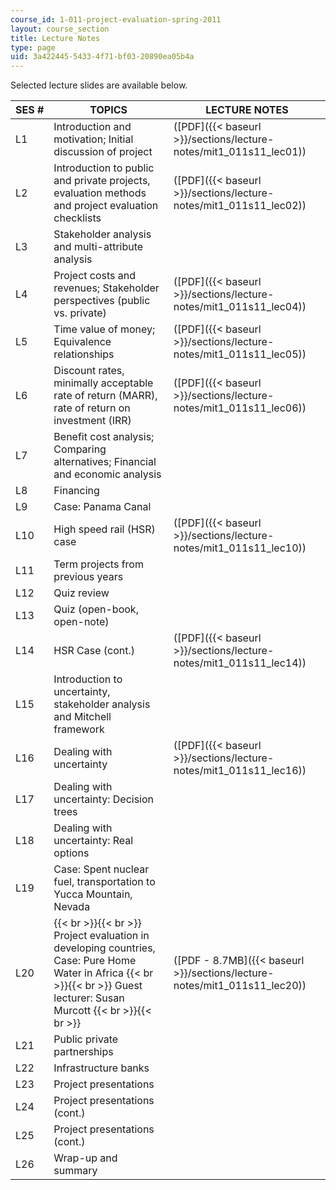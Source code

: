 ```yaml
---
course_id: 1-011-project-evaluation-spring-2011
layout: course_section
title: Lecture Notes
type: page
uid: 3a422445-5433-4f71-bf03-20890ea05b4a
---
```


Selected lecture slides are available below.

| SES # | TOPICS | LECTURE NOTES |
| --- | --- | --- |
| L1 | Introduction and motivation; Initial discussion of project | ([PDF]({{< baseurl >}}/sections/lecture-notes/mit1_011s11_lec01)) |
| L2 | Introduction to public and private projects, evaluation methods and project evaluation checklists | ([PDF]({{< baseurl >}}/sections/lecture-notes/mit1_011s11_lec02)) |
| L3 | Stakeholder analysis and multi-attribute analysis | &nbsp; |
| L4 | Project costs and revenues; Stakeholder perspectives (public vs. private) | ([PDF]({{< baseurl >}}/sections/lecture-notes/mit1_011s11_lec04)) |
| L5 | Time value of money; Equivalence relationships | ([PDF]({{< baseurl >}}/sections/lecture-notes/mit1_011s11_lec05)) |
| L6 | Discount rates, minimally acceptable rate of return (MARR), rate of return on investment (IRR) | ([PDF]({{< baseurl >}}/sections/lecture-notes/mit1_011s11_lec06)) |
| L7 | Benefit cost analysis; Comparing alternatives; Financial and economic analysis | &nbsp; |
| L8 | Financing | &nbsp; |
| L9 | Case: Panama Canal | &nbsp; |
| L10 | High speed rail (HSR) case | ([PDF]({{< baseurl >}}/sections/lecture-notes/mit1_011s11_lec10)) |
| L11 | Term projects from previous years | &nbsp; |
| L12 | Quiz review | &nbsp; |
| L13 | Quiz (open-book, open-note) | &nbsp; |
| L14 | HSR Case (cont.) | ([PDF]({{< baseurl >}}/sections/lecture-notes/mit1_011s11_lec14)) |
| L15 | Introduction to uncertainty, stakeholder analysis and Mitchell framework | &nbsp; |
| L16 | Dealing with uncertainty | ([PDF]({{< baseurl >}}/sections/lecture-notes/mit1_011s11_lec16)) |
| L17 | Dealing with uncertainty: Decision trees | &nbsp; |
| L18 | Dealing with uncertainty: Real options | &nbsp; |
| L19 | Case: Spent nuclear fuel, transportation to Yucca Mountain, Nevada | &nbsp; |
| L20 |  {{< br >}}{{< br >}} Project evaluation in developing countries, Case: Pure Home Water in Africa {{< br >}}{{< br >}} Guest lecturer: Susan Murcott {{< br >}}{{< br >}}  | ([PDF - 8.7MB]({{< baseurl >}}/sections/lecture-notes/mit1_011s11_lec20)) |
| L21 | Public private partnerships | &nbsp; |
| L22 | Infrastructure banks | &nbsp; |
| L23 | Project presentations | &nbsp; |
| L24 | Project presentations (cont.) | &nbsp; |
| L25 | Project presentations (cont.) | &nbsp; |
| L26 | Wrap-up and summary |